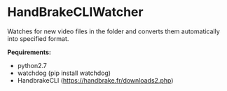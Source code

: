 # HandBrakeCLIWatcher
Watches for new video files in the folder and converts them automatically into specified format.

**Pequirements:**

- python2.7
- watchdog (pip install watchdog)
- HandbrakeCLI (https://handbrake.fr/downloads2.php)


